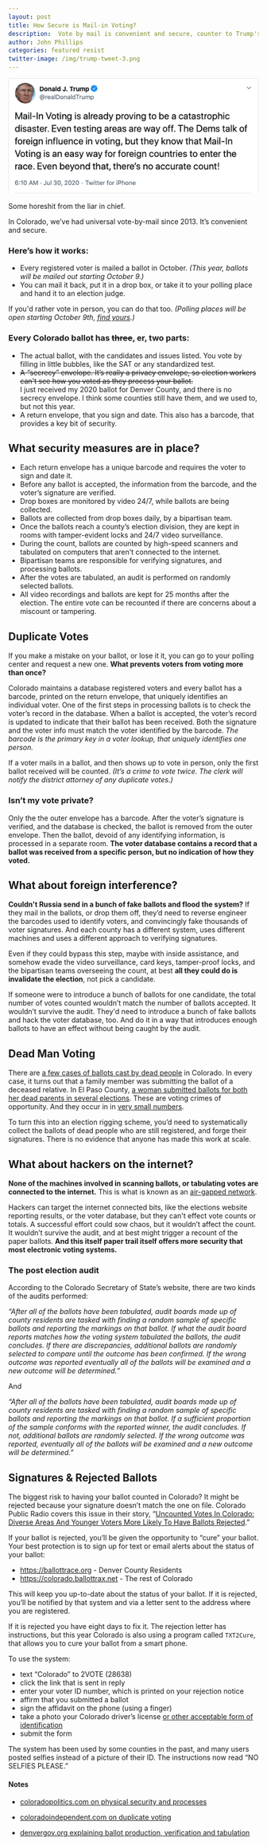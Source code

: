 ```yaml
---
layout: post
title: How Secure is Mail-in Voting?
description:  Vote by mail is convenient and secure, counter to Trump's lies about it
author: John Phillips
categories: featured resist
twitter-image: /img/trump-tweet-3.png
---
```


<div>
<a href="https://twitter.com/realdonaldtrump/status/1288809157722877952">
<img src="/img/trump-tweet-3.png" class="full-width border" alt="Donald J. Trump @realDonaldTrump Jul 30, 2020
Mail-In Voting is already proving to be a catastrophic disaster. Even testing areas are way off. The Dems talk of foreign influence in voting, but they know that Mail-In Voting is an easy way for foreign countries to enter the race. Even beyond that, there’s no accurate count!">
</a>
<p class="caption">Some horeshit from the liar in chief.</p>
</div>

In Colorado, we’ve had universal vote-by-mail since 2013. It’s convenient and secure. 

<!--more--> 

<a name="jump"></a>

### Here’s how it works:

- Every registered voter is mailed a ballot in October. *(This year, ballots will be mailed out starting October 9.)*
- You can mail it back, put it in a drop box, or take it to your polling place and hand it to an election judge.

If you'd rather vote in person, you can do that too. *(Polling places will be open starting October 9th, [find yours](https://www.sos.state.co.us/pubs/elections/VIP.html).)*

### Every Colorado ballot has <del>three</del>, er, two parts:

- The actual ballot, with the candidates and issues listed. You vote by filling in little bubbles, like the SAT or any standardized test.
- <del>A “secrecy” envelope. It’s really a privacy envelope, so election workers can't see how you voted as they process your ballot.</del>  
I just received my 2020 ballot for Denver County, and there is no secrecy envelope. I think some counties still have them, and we used to, but not this year.
- A return envelope, that you sign and date. This also has a barcode, that provides a key bit of security. 

## What security measures are in place?

- Each return envelope has a unique barcode and requires the voter to sign and date it.
- Before any ballot is accepted, the information from the barcode, and the voter’s signature are verified.
- Drop boxes are monitored by video 24/7, while ballots are being collected.
- Ballots are collected from drop boxes daily, by a bipartisan team.
- Once the ballots reach a county’s election division, they are kept in rooms with tamper-evident locks and 24/7 video surveillance.
- During the count, ballots are counted by high-speed scanners and tabulated on computers that aren't connected to the internet.
- Bipartisan teams are responsible for verifying signatures, and processing ballots.
- After the votes are tabulated, an audit is performed on randomly selected ballots.
- All video recordings and ballots are kept for 25 months after the election. The entire vote can be recounted if there are concerns about a miscount or tampering.

## Duplicate Votes

If you make a mistake on your ballot, or lose it it, you can go to your polling center and request a new one. **What prevents voters from voting more than once?** 

Colorado maintains a database registered voters and every ballot has a barcode, printed on the return envelope, that uniquely identifies an individual voter. One of the first steps in processing ballots is to check the voter’s record in the database. When a ballot is accepted, the voter’s record is updated to indicate that their ballot has been received. Both the signature and the voter info must match the voter identified by the barcode. *The barcode is the primary key in a voter lookup, that uniquely identifies one person.*

If a voter mails in a ballot, and then shows up to vote in person, only the first ballot received will be counted. *(It’s a crime to vote twice. The clerk will notify the district attorney of any duplicate votes.)*

### Isn’t my vote private?

Only the the outer envelope has a barcode. After the voter’s signature is verified, and the database is checked, the ballot is removed from the outer envelope. Then the ballot, devoid of any identifying information,  is processed in a separate room. **The voter database contains a record that a ballot was received from a specific person, but no indication of how they voted.**

## What about foreign interference?

**Couldn't Russia send in a bunch of fake ballots and flood the system?** If they mail in the ballots, or drop them off, they’d need to reverse engineer the barcodes used to identify voters, and convincingly fake thousands of voter signatures. And each county has a different system, uses different machines and uses a different approach to verifying signatures. 

Even if they could bypass this step, maybe with inside assistance, and somehow evade the video surveillance, card keys, tamper-proof locks, and the bipartisan teams overseeing the count, at best **all they could do is invalidate the election**, not pick a candidate. 

If someone were to introduce a bunch of ballots for one candidate, the total number of votes counted wouldn’t match the number of ballots accepted. It wouldn’t survive the audit. They'd need to introduce a bunch of fake ballots and hack the voter database, too. And do it in a way that introduces enough ballots to have an effect without being caught by the audit. 

## Dead Man Voting

There are [a few cases of ballots cast by dead people][ded1] in Colorado. In every case, it turns out that a family member was submitting the ballot of a deceased relative. In El Paso County, [a woman submitted ballots for both her dead parents in several elections][ded2]. These are voting crimes of opportunity. And they occur in in [very small numbers][fraud].

[ded1]: https://denver.cbslocal.com/2016/09/22/cbs4-investigation-finds-dead-voters-casting-ballots-in-colorado/
[ded2]: https://www.thedenverchannel.com/news/politics/colorado-woman-charged-with-voter-fraud-accused-of-forging-dead-parents-signatures
[fraud]: https://www.denverpost.com/2017/09/15/colorado-2016-improper-voting-study/

To turn this into an election rigging scheme, you’d need to systematically collect the ballots of dead people who are still registered, and forge their signatures. There is no evidence that anyone has made this work at scale.

## What about hackers on the internet?

**None of the machines involved in scanning ballots, or tabulating votes are connected to the internet.** This is what is known as an [air-gapped network][air]. 

Hackers can target the internet connected bits, like the elections website reporting results, or the voter database, but they can't effect vote counts or totals. A successful effort could sow chaos, but it wouldn’t affect the count. It wouldn’t survive the audit, and at best might trigger a recount of the paper ballots. **And this itself paper trail itself offers more security that most electronic voting systems.**  

[air]: https://www.wired.com/2014/12/hacker-lexicon-air-gap/

### The post election audit

According to the Colorado Secretary of State’s website, there are two kinds of the audits performed:

*“After all of the ballots have been tabulated, audit boards made up of county residents are tasked with finding a random sample of specific ballots and reporting the markings on that ballot. If what the audit board reports matches how the voting system tabulated the ballots, the audit concludes. If there are discrepancies, additional ballots are randomly selected to compare until the outcome has been confirmed. If the wrong outcome was reported eventually all of the ballots will be examined and a new outcome will be determined.”*

And 

*“After all of the ballots have been tabulated, audit boards made up of county residents are tasked with finding a random sample of specific ballots and reporting the markings on that ballot. If a sufficient proportion of the sample conforms with the reported winner, the audit concludes. If not, additional ballots are randomly selected. If the wrong outcome was reported, eventually all of the ballots will be examined and a new outcome will be determined.”*


[audit]: https://www.sos.state.co.us/pubs/elections/RLA/faqs.html

## Signatures & Rejected Ballots

The biggest risk to having your ballot counted in Colorado? It might be rejected because your signature doesn’t match the one on file. Colorado Public Radio covers this issue in their  story, “[Uncounted Votes In Colorado: Diverse Areas And Younger Voters More Likely To Have Ballots Rejected][cpr].”

[cpr]: https://www.cpr.org/2020/10/08/colorado-vote-by-mail-ballots-rejected-signatures/

If your ballot is rejected, you’ll be given the opportunity to “cure” your ballot. Your best protection is to sign up for text or email alerts about the status of your ballot:

- <https://ballottrace.org> - Denver County Residents
- <https://colorado.ballottrax.net> - The rest of Colorado

This will keep you up-to-date about the status of your ballot. If it is rejected, you’ll be notified by that system and via a letter sent to the address where you are registered.

If it is rejected you have eight days to fix it. The rejection letter has instructions, but this year Colorado is also using a program called `TXT2Cure`, that allows you to cure your ballot from a smart phone. 

To use the system:

- text “Colorado” to 2VOTE (28638)
- click the link that is sent in reply
- enter your voter ID number, which is printed on your rejection notice
- affirm that you submitted a ballot
- sign the affidavit on the phone (using a finger)
- take a photo your Colorado driver’s license [or other acceptable form of identification](https://www.sos.state.co.us/pubs/elections/vote/acceptableFormsOfID.html)
- submit the form

The system has been used by some counties in the past, and many users posted selfies instead of a picture of their ID. The instructions now read “NO SELFIES PLEASE.”

#### Notes

* [coloradopolitics.com on physical security and processes](https://www.coloradopolitics.com/2020-election/heres-a-look-at-the-security-precautions-in-colorados-mail-in-ballot-system/article_f741c53c-dc97-11ea-83c4-3b85f16fee70.html)

* [coloradoindependent.com on duplicate voting](https://www.coloradoindependent.com/2020/09/22/updated-got-voting-questions-weve-got-answers/)

* [denvergov.org explaining ballot production, verification and tabulation](https://www.denvergov.org/content/denvergov/en/denver-elections-divison/voter-election-information/ballot-life-cycle.html)
